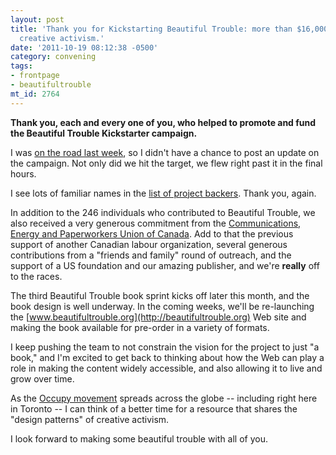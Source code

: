 ```yaml
---
layout: post
title: 'Thank you for Kickstarting Beautiful Trouble: more than $16,000 raised for
  creative activism.'
date: '2011-10-19 08:12:38 -0500'
category: convening
tags:
- frontpage
- beautifultrouble
mt_id: 2764
---
```


**Thank you, each and every one of you, who helped to promote and fund the Beautiful Trouble Kickstarter campaign.**

I was [on the road last week](http://www.theinquirer.net/inquirer/news/2117094/mozilla-talks-inquirer-aop-hack-day), so I didn't have a chance to post an update on the campaign. Not only did we hit the target, we flew right past it in the final hours.

I see lots of familiar names in the [list of project backers](http://www.kickstarter.com/projects/151304769/beautiful-trouble/backers). Thank you, again.

In addition to the 246 individuals who contributed to Beautiful Trouble, we also received a very generous commitment from the [Communications, Energy and Paperworkers Union of Canada](http://www.cep.ca/). Add to that the previous support of another Canadian labour organization, several generous contributions from a "friends and family" round of outreach, and the support of a US foundation and our amazing publisher, and we're __really__ off to the races.

The third Beautiful Trouble book sprint kicks off later this month, and the book design is well underway. In the coming weeks, we'll be re-launching the [www.beautifultrouble.org](http://beautifultrouble.org) Web site and making the book available for pre-order in a variety of formats.

I keep pushing the team to not constrain the vision for the project to just "a book," and I'm excited to get back to thinking about how the Web can play a role in making the content widely accessible, and also allowing it to live and grow over time.

As the [Occupy movement](http://www.occupytogether.org/) spreads across the globe -- including right here in Toronto -- I can think of a better time for a resource that shares the "design patterns" of creative activism.

I look forward to making some beautiful trouble with all of you.
